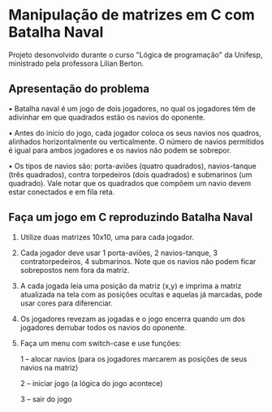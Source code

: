 # Manipulação de matrizes em C com Batalha Naval

Projeto desonvolvido durante o curso "Lógica de programação" da Unifesp, ministrado pela professora Lilian Berton.

## Apresentação do problema
• Batalha naval é um jogo de dois jogadores, no qual os jogadores têm de adivinhar em que quadrados estão os navios do oponente.

• Antes do início do jogo, cada jogador coloca os seus navios nos quadros, alinhados horizontalmente ou verticalmente. O número de navios permitidos é igual para ambos jogadores e os navios não podem se sobrepor.

• Os tipos de navios são: porta-aviões (quatro quadrados), navios-tanque (três quadrados), contra torpedeiros (dois quadrados) e submarinos (um quadrado). Vale notar que os quadrados que compõem um navio devem estar conectados e em fila reta.

## Faça um jogo em C reproduzindo Batalha Naval

1) Utilize duas matrizes 10x10, uma para cada jogador.

2) Cada jogador deve usar 1 porta-aviões, 2 navios-tanque, 3 contratorpedeiros, 4 submarinos. Note que os navios não podem ficar sobrepostos nem fora da matriz.

3) A cada jogada leia uma posição da matriz (x,y) e imprima a matriz atualizada na tela com as posições ocultas e aquelas já marcadas, pode usar cores para diferenciar.

4) Os jogadores revezam as jogadas e o jogo encerra quando um dos jogadores derrubar todos os navios do oponente.

5) Faça um menu com switch-case e use funções:

   1 – alocar navios (para os jogadores marcarem as   posições de seus navios na matriz)

   2 – iniciar jogo (a lógica do jogo acontece)
   
   3 – sair do jogo